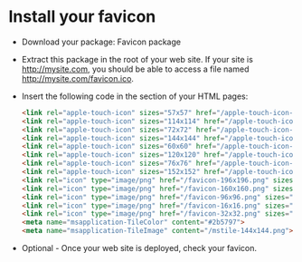 # Install your favicon
* Download your package: Favicon package
* Extract this package in the root of your web site. If your site is http://mysite.com, you should be able to access a file named http://mysite.com/favicon.ico.
* Insert the following code in the <head> section of your HTML pages:

  ```html
  <link rel="apple-touch-icon" sizes="57x57" href="/apple-touch-icon-57x57.png">
  <link rel="apple-touch-icon" sizes="114x114" href="/apple-touch-icon-114x114.png">
  <link rel="apple-touch-icon" sizes="72x72" href="/apple-touch-icon-72x72.png">
  <link rel="apple-touch-icon" sizes="144x144" href="/apple-touch-icon-144x144.png">
  <link rel="apple-touch-icon" sizes="60x60" href="/apple-touch-icon-60x60.png">
  <link rel="apple-touch-icon" sizes="120x120" href="/apple-touch-icon-120x120.png">
  <link rel="apple-touch-icon" sizes="76x76" href="/apple-touch-icon-76x76.png">
  <link rel="apple-touch-icon" sizes="152x152" href="/apple-touch-icon-152x152.png">
  <link rel="icon" type="image/png" href="/favicon-196x196.png" sizes="196x196">
  <link rel="icon" type="image/png" href="/favicon-160x160.png" sizes="160x160">
  <link rel="icon" type="image/png" href="/favicon-96x96.png" sizes="96x96">
  <link rel="icon" type="image/png" href="/favicon-16x16.png" sizes="16x16">
  <link rel="icon" type="image/png" href="/favicon-32x32.png" sizes="32x32">
  <meta name="msapplication-TileColor" content="#2b5797">
  <meta name="msapplication-TileImage" content="/mstile-144x144.png">
  ```

* Optional - Once your web site is deployed, check your favicon.
